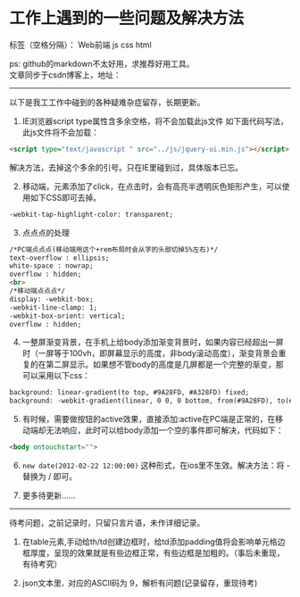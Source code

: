 # 工作上遇到的一些问题及解决方法

标签（空格分隔）： Web前端 js css html

ps: github的markdown不太好用，求推荐好用工具。<br>
文章同步于csdn博客上，地址：

---

以下是我工工作中碰到的各种疑难杂症留存，长期更新。

1. IE浏览器script type属性含多余空格，将不会加载此js文件
如下面代码写法，此js文件将不会加载：

```html
<script type="text/javascript " src="../js/jquery-ui.min.js"></script>
```
解决方法，去掉这个多余的引号。只在IE里碰到过，具体版本已忘。

2. 移动端，元素添加了click，在点击时，会有高亮半透明灰色矩形产生，可以使用如下CSS即可去掉。

```html
-webkit-tap-highlight-color: transparent;
```
3. 点点点的处理

```html
/*PC端点点点(移动端用这个+rem布局时会从字的头部切掉5%左右)*/
text-overflow : ellipsis; 
white-space : nowrap; 
overflow : hidden; 
<br>
/*移动端点点点*/
display: -webkit-box;
-webkit-line-clamp: 1;
-webkit-box-orient: vertical;
overflow : hidden; 
```

4. 一整屏渐变背景，在手机上给body添加渐变背景时，如果内容已经超出一屏时（一屏等于100vh，即屏幕显示的高度，非body滚动高度），渐变背景会重复的在第二屏显示。如果想不管body的高度是几屏都是一个完整的渐变，那可以采用以下css：

```html
background: linear-gradient(to top, #9A28FD, #A328FD) fixed;
background: -webkit-gradient(linear, 0 0, 0 bottom, from(#9A28FD), to(#A328FD)) fixed;
```

5. 有时候，需要做按钮的active效果，直接添加:active在PC端是正常的，在移动端却无法响应，此时可以给body添加一个空的事件即可解决，代码如下：

```html
<body ontouchstart="">
 ```

6. `new date(2012-02-22 12:00:00)` 这种形式，在ios里不生效。解决方法：将 - 替换为 / 即可。

7. 更多待更新……

----------
待考问题，之前记录时，只留只言片语，未作详细记录。

1. 在table元素,手动给th/td创建边框时，给td添加padding值将会影响单元格边框厚度，呈现的效果就是有些边框正常，有些边框是加粗的。（事后未重现，有待考究）

2. json文本里`，`对应的ASCII码为 9，解析有问题(记录留存，重现待考)
